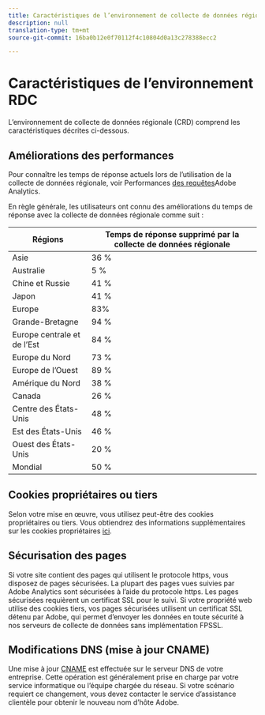 ```yaml
---
title: Caractéristiques de l’environnement de collecte de données régionale
description: null
translation-type: tm+mt
source-git-commit: 16ba0b12e0f70112f4c10804d0a13c278388ecc2

---
```



# Caractéristiques de l’environnement RDC

L’environnement de collecte de données régionale (CRD) comprend les caractéristiques décrites ci-dessous.

## Améliorations des performances

Pour connaître les temps de réponse actuels lors de l’utilisation de la collecte de données régionale, voir Performances [des requêtes](https://marketing.adobe.com/resources/help/en_US/whitepapers/performance/)Adobe Analytics.

En règle générale, les utilisateurs ont connu des améliorations du temps de réponse avec la collecte de données régionale comme suit :

| Régions | Temps de réponse supprimé par la collecte de données régionale |
| --- | --- |
| Asie | 36 % |
| Australie | 5 % |
| Chine et Russie | 41 % |
| Japon | 41 % |
| Europe | 83% |
| Grande-Bretagne | 94 % |
| Europe centrale et de l’Est | 84 % |
| Europe du Nord | 73 % |
| Europe de l’Ouest | 89 % |
| Amérique du Nord | 38 % |
| Canada | 26 % |
| Centre des États-Unis | 48 % |
| Est des États-Unis | 46 % |
| Ouest des États-Unis | 20 % |
| Mondial | 50 % |

## Cookies propriétaires ou tiers

Selon votre mise en œuvre, vous utilisez peut-être des cookies propriétaires ou tiers. Vous obtiendrez des informations supplémentaires sur les cookies propriétaires [ici](https://marketing.adobe.com/resources/help/en_US/whitepapers/first_party_cookies/fpcookies_overview.html).

## Sécurisation des pages

Si votre site contient des pages qui utilisent le protocole https, vous disposez de pages sécurisées. La plupart des pages vues suivies par Adobe Analytics sont sécurisées à l’aide du protocole https. Les pages sécurisées requièrent un certificat SSL pour le suivi. Si votre propriété web utilise des cookies tiers, vos pages sécurisées utilisent un certificat SSL détenu par Adobe, qui permet d’envoyer les données en toute sécurité à nos serveurs de collecte de données sans implémentation FPSSL.

## Modifications DNS (mise à jour CNAME)

Une mise à jour [CNAME](https://marketing.adobe.com/resources/help/en_US/whitepapers/first_party_cookies/fpcookies_cname.html) est effectuée sur le serveur DNS de votre entreprise. Cette opération est généralement prise en charge par votre service informatique ou l’équipe chargée du réseau. Si votre scénario requiert ce changement, vous devez contacter le service d’assistance clientèle pour obtenir le nouveau nom d’hôte Adobe.

